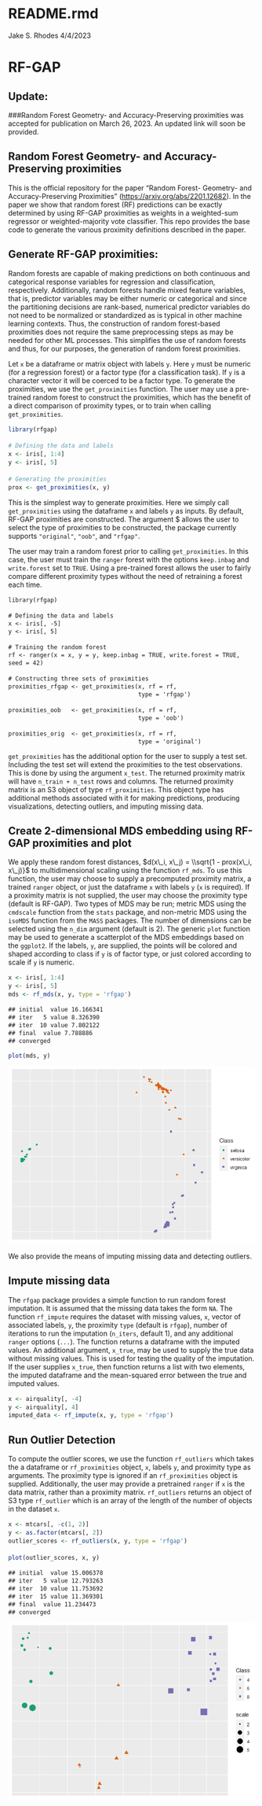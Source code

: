 README.rmd
================
Jake S. Rhodes
4/4/2023

# RF-GAP

## Update:

\#\#\#Random Forest Geometry- and Accuracy-Preserving proximities was
accepted for publication on March 26, 2023. An updated link will soon be
provided.

## Random Forest Geometry- and Accuracy-Preserving proximities

This is the official repository for the paper “Random Forest- Geometry-
and Accuracy-Preserving Proximities”
(<https://arxiv.org/abs/2201.12682>). In the paper we show that random
forest (RF) predictions can be exactly determined by using RF-GAP
proximities as weights in a weighted-sum regressor or weighted-majority
vote classifier. This repo provides the base code to generate the
various proximity definitions described in the paper.

## Generate RF-GAP proximities:

Random forests are capable of making predictions on both continuous and
categorical response variables for regression and classification,
respectively. Additionally, random forests handle mixed feature
variables, that is, predictor variables may be either numeric or
categorical and since the partitioning decisions are rank-based,
numerical predictor variables do not need to be normalized or
standardized as is typical in other machine learning contexts. Thus, the
construction of random forest-based proximities does not require the
same preprocessing steps as may be needed for other ML processes. This
simplifies the use of random forests and thus, for our purposes, the
generation of random forest proximities.

Let `x` be a dataframe or matrix object with labels `y`. Here `y` must
be numeric (for a regression forest) or a factor type (for a
classification task). If `y` is a character vector it will be coerced to
be a factor type. To generate the proximities, we use the
`get_proximities` function. The user may use a pre-trained random forest
to construct the proximities, which has the benefit of a direct
comparison of proximity types, or to train when calling
`get_proximities`.

``` r
library(rfgap)

# Defining the data and labels
x <- iris[, 1:4]
y <- iris[, 5]

# Generating the proximities
prox <- get_proximities(x, y)
```

This is the simplest way to generate proximities. Here we simply call
`get_proximities` using the dataframe `x` and labels `y` as inputs. By
default, RF-GAP proximities are constructed. The argument $ allows the
user to select the type of proximities to be constructed, the package
currently supports `"original"`, `"oob"`, and `"rfgap"`.

The user may train a random forest prior to calling `get_proximities`.
In this case, the user must train the `ranger` forest with the options
`keep.inbag` and `write.forest` set to `TRUE`. Using a pre-trained
forest allows the user to fairly compare different proximity types
without the need of retraining a forest each time.

    library(rfgap)

    # Defining the data and labels
    x <- iris[, -5]
    y <- iris[, 5]

    # Training the random forest
    rf <- ranger(x = x, y = y, keep.inbag = TRUE, write.forest = TRUE, seed = 42)

    # Constructing three sets of proximities
    proximities_rfgap <- get_proximities(x, rf = rf,
                                         type = 'rfgap')
                                         
    proximities_oob   <- get_proximities(x, rf = rf,
                                         type = 'oob')
                                         
    proximities_orig  <- get_proximities(x, rf = rf, 
                                         type = 'original')

`get_proximities` has the additional option for the user to supply a
test set. Including the test set will extend the proximities to the test
observations. This is done by using the argument `x_test`. The returned
proximity matrix will have `n_train + n_test` rows and columns. The
returned proximity matrix is an S3 object of type `rf_proximities`. This
object type has additional methods associated with it for making
predictions, producing visualizations, detecting outliers, and imputing
missing data.

## Create 2-dimensional MDS embedding using RF-GAP proximities and plot

We apply these random forest distances,
$d(x\_i, x\_j) = \\sqrt{1 - prox(x\_i, x\_j)}$ to multidimensional
scaling using the function `rf_mds`. To use this function, the user may
choose to supply a precomputed proximity matrix, a trained `ranger`
object, or just the dataframe `x` with labels `y` (`x` is required). If
a proximity matrix is not supplied, the user may choose the proximity
type (default is RF-GAP). Two types of MDS may be run; metric MDS using
the `cmdscale` function from the `stats` package, and non-metric MDS
using the `isoMDS` function from the `MASS` packages. The number of
dimensions can be selected using the `n_dim` argument (default is 2).
The generic `plot` function may be used to generate a scatterplot of the
MDS embeddings based on the `ggplot2`. If the labels, `y`, are supplied,
the points will be colored and shaped according to class if `y` is of
factor type, or just colored according to scale if `y` is numeric.

``` r
x <- iris[, 1:4]
y <- iris[, 5]
mds <- rf_mds(x, y, type = 'rfgap')
```

    ## initial  value 16.166341 
    ## iter   5 value 8.326390
    ## iter  10 value 7.802122
    ## final  value 7.788886 
    ## converged

``` r
plot(mds, y)
```

![](README_files/figure-gfm/unnamed-chunk-1-1.png)<!-- -->

We also provide the means of imputing missing data and detecting
outliers.

## Impute missing data

The `rfgap` package provides a simple function to run random forest
imputation. It is assumed that the missing data takes the form `NA`. The
function `rf_impute` requires the dataset with missing values, `x`,
vector of associated labels, `y`, the proximity `type` (default is
`rfgap`), number of iterations to run the imputation (`n_iters`, default
1), and any additional `ranger` options (`...`). The function returns a
dataframe with the imputed values. An additional argument, `x_true`, may
be used to supply the true data without missing values. This is used for
testing the quality of the imputation. If the user supplies `x_true`,
then function returns a list with two elements, the imputed dataframe
and the mean-squared error between the true and imputed values.

``` r
x <- airquality[, -4]
y <- airquality[, 4]
imputed_data <- rf_impute(x, y, type = 'rfgap')
```

## Run Outlier Detection

To compute the outlier scores, we use the function `rf_outliers` which
takes the a dataframe or `rf_proximities` object, `x`, labels `y`, and
proximity type as arguments. The proximity type is ignored if an
`rf_proximities` object is supplied. Additionally, the user may provide
a pretrained `ranger` if `x` is the data matrix, rather than a proximity
matrix. `rf_outliers` returns an object of S3 type `rf_outlier` which is
an array of the length of the number of objects in the dataset `x`.

``` r
x <- mtcars[, -c(1, 2)]
y <- as.factor(mtcars[, 2])
outlier_scores <- rf_outliers(x, y, type = 'rfgap')

plot(outlier_scores, x, y)
```

    ## initial  value 15.006378 
    ## iter   5 value 12.793263
    ## iter  10 value 11.753692
    ## iter  15 value 11.369301
    ## final  value 11.234473 
    ## converged

![](README_files/figure-gfm/unnamed-chunk-3-1.png)<!-- -->
